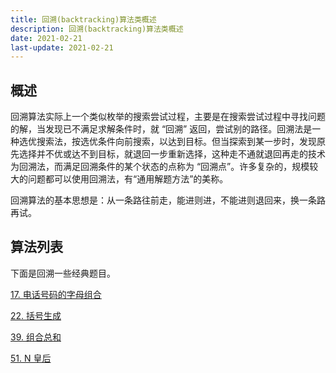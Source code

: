 ```yaml
---
title: 回溯(backtracking)算法类概述
description: 回溯(backtracking)算法类概述
date: 2021-02-21
last-update: 2021-02-21
---
```


## 概述

回溯算法实际上一个类似枚举的搜索尝试过程，主要是在搜索尝试过程中寻找问题的解，当发现已不满足求解条件时，就 “回溯” 返回，尝试别的路径。回溯法是一种选优搜索法，按选优条件向前搜索，以达到目标。但当探索到某一步时，发现原先选择并不优或达不到目标，就退回一步重新选择，这种走不通就退回再走的技术为回溯法，而满足回溯条件的某个状态的点称为 “回溯点”。许多复杂的，规模较大的问题都可以使用回溯法，有“通用解题方法”的美称。

回溯算法的基本思想是：从一条路往前走，能进则进，不能进则退回来，换一条路再试。

## 算法列表

下面是回溯一些经典题目。

[17. 电话号码的字母组合](17.%20电话号码的字母组合.md)<Badge text="中等" type="warning"/>

[22. 括号生成](22.%20括号生成.md)<Badge text="中等" type="warning"/>

[39. 组合总和](39.%20组合总和.md)<Badge text="中等" type="warning"/>

[51. N 皇后](51.%20N%20皇后.md)<Badge text="中等" type="warning"/>

